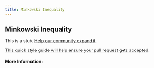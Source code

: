 ```yaml
---
title: Minkowski Inequality
---
```


## Minkowski Inequality

This is a stub. [Help our community expand it](https://github.com/freecodecamp/guides/tree/master/src/pages/articles/math/vectors/minkowski-inequality/index.md).

[This quick style guide will help ensure your pull request gets accepted](https://github.com/freeCodeCamp/guides/blob/master/README.md).

<!-- The article goes here, in GitHub-flavored Markdown. Feel free to add YouTube videos, images, and CodePen/JSBin embeds  -->

#### More Information:
<!-- Please add any articles you think might be helpful to read before writing the article -->


